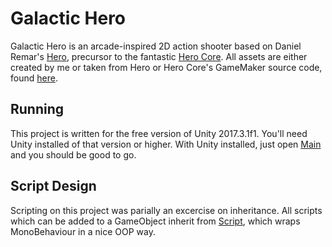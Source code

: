 # Galactic Hero

Galactic Hero is an arcade-inspired 2D action shooter based on Daniel Remar's [Hero](http://remar.se/daniel/hero.php), precursor to the fantastic [Hero Core](http://remar.se/daniel/herocore.php). All assets are either created by me or taken from Hero or Hero Core's GameMaker source code, found [here](http://remar.se/daniel/resources.php).

## Running

This project is written for the free version of Unity 2017.3.1f1. You'll need Unity installed of that version or higher. With Unity installed, just open [Main](Assets/_Scenes/Main.unity) and you should be good to go.

## Script Design

Scripting on this project was parially an excercise on inheritance. All scripts which can be added to a GameObject inherit from [Script](Assets/Scripts/Script.cs), which wraps MonoBehaviour in a nice OOP way.
